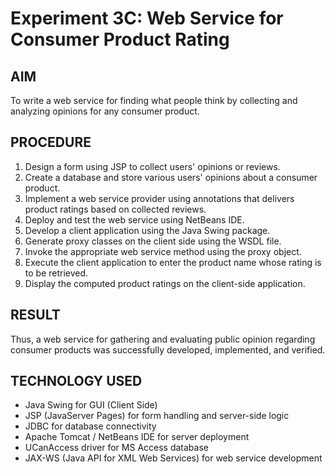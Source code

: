 
# Experiment 3C: Web Service for Consumer Product Rating

## AIM
To write a web service for finding what people think by collecting and analyzing opinions for any consumer product.

## PROCEDURE
1. Design a form using JSP to collect users' opinions or reviews.
2. Create a database and store various users' opinions about a consumer product.
3. Implement a web service provider using annotations that delivers product ratings based on collected reviews.
4. Deploy and test the web service using NetBeans IDE.
5. Develop a client application using the Java Swing package.
6. Generate proxy classes on the client side using the WSDL file.
7. Invoke the appropriate web service method using the proxy object.
8. Execute the client application to enter the product name whose rating is to be retrieved.
9. Display the computed product ratings on the client-side application.

## RESULT
Thus, a web service for gathering and evaluating public opinion regarding consumer products was successfully developed, implemented, and verified.

## TECHNOLOGY USED
- Java Swing for GUI (Client Side)
- JSP (JavaServer Pages) for form handling and server-side logic
- JDBC for database connectivity
- Apache Tomcat / NetBeans IDE for server deployment
- UCanAccess driver for MS Access database
- JAX-WS (Java API for XML Web Services) for web service development
